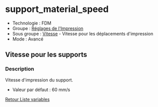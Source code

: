 # support_material_speed

* Technologie : FDM
* Groupe : [Réglages de l'Impression](../print_settings/print_settings.md)
* Sous groupe : [Vitesse](../print_settings/print_settings.md#vitesse) - Vitesse pour les déplacements d'impression
* Mode : Avancé

## Vitesse pour les supports

### Description

Vitesse d'impression du support.

* Valeur par défaut : 60 mm/s

[Retour Liste variables](variable_list.md)